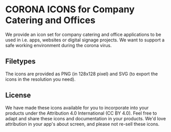 # CORONA ICONS for Company Catering and Offices

We provide an icon set for company catering and office applications to be used in i.e. apps, websites or digital signage projects. We want to support a safe working environment during the corona virus.

## Filetypes

The icons are provided as PNG (in 128x128 pixel) and SVG (to export the icons in the resolution you need).

## License

We have made these icons available for you to incorporate into your products under the Attribution 4.0 International (CC BY 4.0). Feel free to adapt and share these icons and documentation in your products. We'd love attribution in your app's about screen, and please not re-sell these icons.
